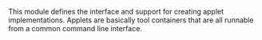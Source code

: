 This module defines the interface and support for creating applet
implementations.
Applets are basically tool containers that are all runnable from a common
command line interface.
